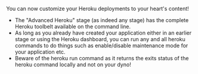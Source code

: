 You can now customize your Heroku deployments to your heart's content!

* The "Advanced Heroku" stage (as indeed any stage) has the complete Heroku toolbelt available on the command line.
* As long as you already have created your application either in an earlier stage or using the Heroku dashboard, you can run any and all heroku commands to do things such as enable/disable maintenance mode for your application etc.
* Beware of the heroku run command as it returns the exits status of the heroku command locally and not on your dyno!
